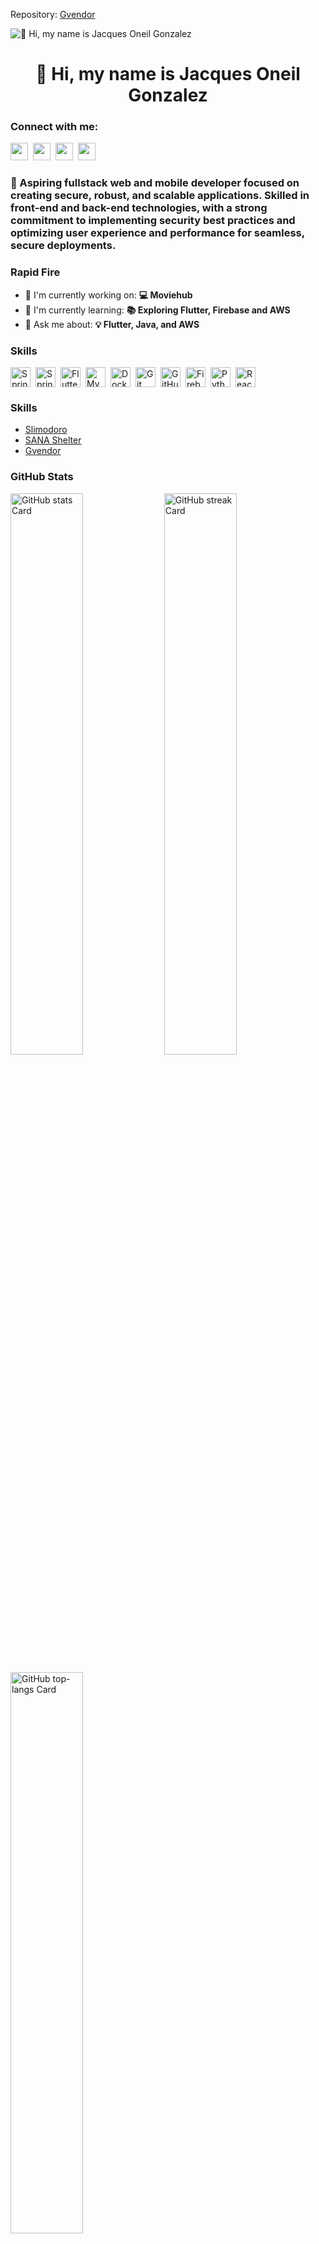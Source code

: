 Repository: [Gvendor](https://github.com/jakwesoneil/gvendor)


![👋 Hi, my name is Jacques Oneil Gonzalez](https://static.wixstatic.com/media/53fad0_ce0704caa0174d6aa9b2b8101a62fa77~mv2.gif)

<div id="toc">
  <ul align="center" style="list-style: none">
    <summary>
      <h1>
        👋 Hi, my name is Jacques Oneil Gonzalez
      </h1>
    </summary>
  </ul>
</div>

**<h3 align="left">Connect with me:</h3>** 
<p align="left"><a href="https://github.com/sushilmagare10" target="_blank"><img src="https://img.shields.io/badge/GitHub-100000?logo=github&logoColor=white" height="28" style="margin-right: 4px"></a> <a href="https://twitter.com/Sushil__SM" target="_blank"><img src="https://img.shields.io/badge/Twitter-000000?logo=X&logoColor=white" height="28" style="margin-right: 4px"></a> <a href="jakwesoneilgonzalez@gmail.com" target="_blank"><img src="https://img.shields.io/badge/Gmail-D14836?style=for-the-badge&logo=gmail&logoColor=white" height="28" style="margin-right: 4px"></a> <a href="https://www.linkedin.com/in/jacquesoneilgonzalez" target="_blank"><img src="https://img.shields.io/badge/LinkedIn-0077B5?style=for-the-badge&logo=linkedin&logoColor=white" height="28" style="margin-right: 4px"></a></p>

 **<h3 align="left">🚀 Aspiring fullstack web and mobile developer focused on creating secure, robust, and scalable applications. Skilled in front-end and back-end technologies, with a strong commitment to implementing security best practices and optimizing user experience and performance for seamless, secure deployments.</h3>**

**<h3 align="left">Rapid Fire</h3>**

- 💼 I'm currently working on: **💻 Moviehub**
- 🌱 I'm currently learning: **📚 Exploring Flutter, Firebase and AWS**
- 💬 Ask me about: **💡 Flutter, Java, and AWS**

 **<h3 align="left">Skills</h3>**

<div style="display: flex; flex-wrap: wrap; gap: 4px; justify-content: left;"> <img src="https://skillicons.dev/icons?i=spring" height="32" alt="Spring" style="margin-right: 4px"> <img src="https://cdn.simpleicons.org/spring/6DB33F" height="32" alt="Spring" style="margin-right: 4px"> <img src="https://skillicons.dev/icons?i=flutter" height="32" alt="Flutter" style="margin-right: 4px"> <img src="https://skillicons.dev/icons?i=mysql" height="32" alt="MySQL" style="margin-right: 4px"> <img src="https://cdn.simpleicons.org/docker/2496ED" height="32" alt="Docker" style="margin-right: 4px"> <img src="https://cdn.simpleicons.org/git/F1502F" height="32" alt="Git" style="margin-right: 4px"> <img src="https://cdn.simpleicons.org/github/181717" height="32" alt="GitHub" style="margin-right: 4px"> <img src="https://cdn.simpleicons.org/firebase/FFCA28" height="32" alt="Firebase" style="margin-right: 4px"> <img src="https://cdn.simpleicons.org/python/3776AB" height="32" alt="Python" style="margin-right: 4px"> <img src="https://cdn.simpleicons.org/react/61DAFB" height="32" alt="React" style="margin-right: 4px"></div>

**<h3 align="left">Skills</h3>**

- [Slimodoro](https://play.google.com/store/apps/details?id=com.application.slimodoro)
- [SANA Shelter](https://github.com/jakwesoneil/SanaShelter_dogadoptionphp)
- [Gvendor](https://github.com/jakwesoneil/gvendor)

 **<h3 align="left">GitHub Stats</h3>**

<p align="left">
  <img width="48%" src="https://github-readme-stats.vercel.app/api?username=sushilmagare10&theme=react&hide_title=false&hide_rank=false&show_icons=false&include_all_commits=false&count_private=true&line_height=23" alt="GitHub stats Card" />
  <img width="48%" src="https://streak-stats.demolab.com/?user=sushilmagare10&theme=react&hide_border=false&date_format=M+j%5B%2C+Y%5D&mode=daily&hide_total_contributions=false&hide_current_streak=false&hide_longest_streak=false&card_height=200" alt="GitHub streak Card" />
</p>

<p align="left">
  <img width="48%" src="https://github-readme-stats.vercel.app/api/top-langs?username=sushilmagare10&theme=react&hide_title=false&layout=compact&langs_count=6&hide_progress=false&card_width=400" alt="GitHub top-langs Card" />
</p>

